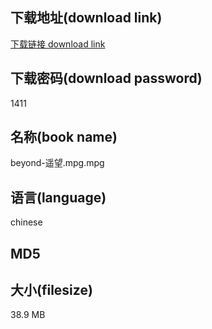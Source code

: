 ## 下载地址(download link)
[下载链接 download link](https://tutu365.netlify.app/?s=beyond-%E9%81%A5%E6%9C%9B.mpg)

## 下载密码(download password)
1411

## 名称(book name)
beyond-遥望.mpg.mpg

## 语言(language)
chinese

## MD5


## 大小(filesize)
38.9 MB
